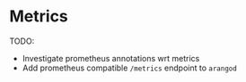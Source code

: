 # Metrics

TODO:

- Investigate prometheus annotations wrt metrics
- Add prometheus compatible `/metrics` endpoint to `arangod`
